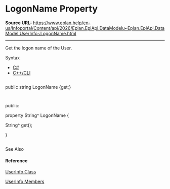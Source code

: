 # LogonName Property

**Source URL:** https://www.eplan.help/en-us/Infoportal/Content/api/2026/Eplan.EplApi.DataModelu~Eplan.EplApi.DataModel.UserInfo~LogonName.html

---

Get the logon name of the User.

Syntax

- [C#](#i-syntax-CS)
- [C++/CLI](#i-syntax-CPP2005)

```
```
public string LogonName {get;}
```
```

```
```
public:
property String^ LogonName {
   String^ get();
}
```
```



See Also

#### Reference

[UserInfo Class](Eplan.EplApi.DataModelu~Eplan.EplApi.DataModel.UserInfo.html)
  
[UserInfo Members](Eplan.EplApi.DataModelu~Eplan.EplApi.DataModel.UserInfo_members.html)